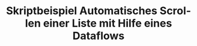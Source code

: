 ---
layout: article
title: Skriptbeispiel Automatisches Scrollen einer Liste mit Hilfe eines Dataflows
description: 
  - Skriptbeispiel zum Filtern einer Datenquelle alle 5 Sekunden mit einem Dataflow. Durch erhöhen des Index wird ein automatisches Durchlaufer einer Liste ermöglicht. Wurden alle Einträge angezeigt beginnt die Liste wieder von vorne.
lang: de
weight: 500
isDraft: true
ref: Script-Example-Autoscroll-List
category:
image: Script-Example-Autoscroll-List-en.png
image_thumbnail: 
download: Script-Example-Autoscroll-List-en.pbmx
overview_description:
overview_benefits:
overview_data_sources:
---